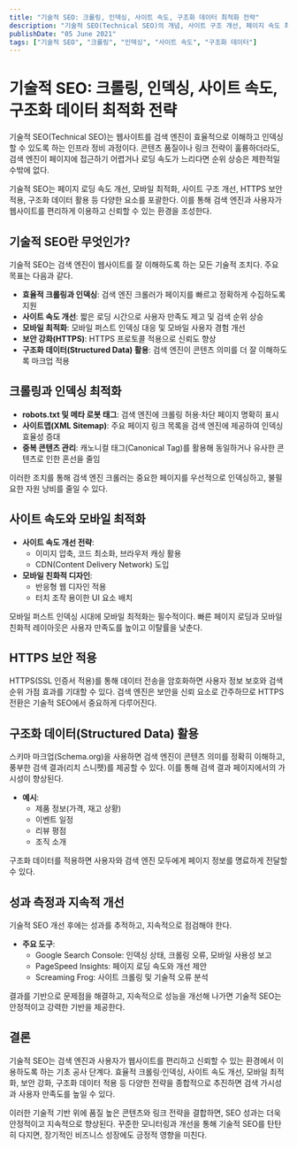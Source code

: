 ```yaml
---
title: "기술적 SEO: 크롤링, 인덱싱, 사이트 속도, 구조화 데이터 최적화 전략"
description: "기술적 SEO(Technical SEO)의 개념, 사이트 구조 개선, 페이지 속도 최적화, 모바일 친화성, HTTPS 적용, 스키마 마크업 활용 등의 핵심 전략을 다룹니다."
publishDate: "05 June 2021"
tags: ["기술적 SEO", "크롤링", "인덱싱", "사이트 속도", "구조화 데이터"]
---
```


# 기술적 SEO: 크롤링, 인덱싱, 사이트 속도, 구조화 데이터 최적화 전략

기술적 SEO(Technical SEO)는 웹사이트를 검색 엔진이 효율적으로 이해하고 인덱싱할 수 있도록 하는 인프라 정비 과정이다. 콘텐츠 품질이나 링크 전략이 훌륭하더라도, 검색 엔진이 페이지에 접근하기 어렵거나 로딩 속도가 느리다면 순위 상승은 제한적일 수밖에 없다.

기술적 SEO는 페이지 로딩 속도 개선, 모바일 최적화, 사이트 구조 개선, HTTPS 보안 적용, 구조화 데이터 활용 등 다양한 요소를 포괄한다. 이를 통해 검색 엔진과 사용자가 웹사이트를 편리하게 이용하고 신뢰할 수 있는 환경을 조성한다.

## 기술적 SEO란 무엇인가?

기술적 SEO는 검색 엔진이 웹사이트를 잘 이해하도록 하는 모든 기술적 조치다. 주요 목표는 다음과 같다.

- **효율적 크롤링과 인덱싱**: 검색 엔진 크롤러가 페이지를 빠르고 정확하게 수집하도록 지원
- **사이트 속도 개선**: 짧은 로딩 시간으로 사용자 만족도 제고 및 검색 순위 상승
- **모바일 최적화**: 모바일 퍼스트 인덱싱 대응 및 모바일 사용자 경험 개선
- **보안 강화(HTTPS)**: HTTPS 프로토콜 적용으로 신뢰도 향상
- **구조화 데이터(Structured Data) 활용**: 검색 엔진이 콘텐츠 의미를 더 잘 이해하도록 마크업 적용

## 크롤링과 인덱싱 최적화

- **robots.txt 및 메타 로봇 태그**: 검색 엔진에 크롤링 허용·차단 페이지 명확히 표시
- **사이트맵(XML Sitemap)**: 주요 페이지 링크 목록을 검색 엔진에 제공하여 인덱싱 효율성 증대
- **중복 콘텐츠 관리**: 캐노니컬 태그(Canonical Tag)를 활용해 동일하거나 유사한 콘텐츠로 인한 혼선을 줄임
  
이러한 조치를 통해 검색 엔진 크롤러는 중요한 페이지를 우선적으로 인덱싱하고, 불필요한 자원 낭비를 줄일 수 있다.

## 사이트 속도와 모바일 최적화

- **사이트 속도 개선 전략**:
  - 이미지 압축, 코드 최소화, 브라우저 캐싱 활용
  - CDN(Content Delivery Network) 도입
- **모바일 친화적 디자인**:
  - 반응형 웹 디자인 적용
  - 터치 조작 용이한 UI 요소 배치

모바일 퍼스트 인덱싱 시대에 모바일 최적화는 필수적이다. 빠른 페이지 로딩과 모바일 친화적 레이아웃은 사용자 만족도를 높이고 이탈률을 낮춘다.

## HTTPS 보안 적용

HTTPS(SSL 인증서 적용)를 통해 데이터 전송을 암호화하면 사용자 정보 보호와 검색 순위 가점 효과를 기대할 수 있다. 검색 엔진은 보안을 신뢰 요소로 간주하므로 HTTPS 전환은 기술적 SEO에서 중요하게 다루어진다.

## 구조화 데이터(Structured Data) 활용

스키마 마크업(Schema.org)을 사용하면 검색 엔진이 콘텐츠 의미를 정확히 이해하고, 풍부한 검색 결과(리치 스니펫)를 제공할 수 있다. 이를 통해 검색 결과 페이지에서의 가시성이 향상된다.

- **예시**:
  - 제품 정보(가격, 재고 상황)
  - 이벤트 일정
  - 리뷰 평점
  - 조직 소개

구조화 데이터를 적용하면 사용자와 검색 엔진 모두에게 페이지 정보를 명료하게 전달할 수 있다.

## 성과 측정과 지속적 개선

기술적 SEO 개선 후에는 성과를 추적하고, 지속적으로 점검해야 한다.

- **주요 도구**:
  - Google Search Console: 인덱싱 상태, 크롤링 오류, 모바일 사용성 보고
  - PageSpeed Insights: 페이지 로딩 속도와 개선 제안
  - Screaming Frog: 사이트 크롤링 및 기술적 오류 분석
  
결과를 기반으로 문제점을 해결하고, 지속적으로 성능을 개선해 나가면 기술적 SEO는 안정적이고 강력한 기반을 제공한다.

## 결론

기술적 SEO는 검색 엔진과 사용자가 웹사이트를 편리하고 신뢰할 수 있는 환경에서 이용하도록 하는 기초 공사 단계다. 효율적 크롤링·인덱싱, 사이트 속도 개선, 모바일 최적화, 보안 강화, 구조화 데이터 적용 등 다양한 전략을 종합적으로 추진하면 검색 가시성과 사용자 만족도를 높일 수 있다.

이러한 기술적 기반 위에 품질 높은 콘텐츠와 링크 전략을 결합하면, SEO 성과는 더욱 안정적이고 지속적으로 향상된다. 꾸준한 모니터링과 개선을 통해 기술적 SEO를 탄탄히 다지면, 장기적인 비즈니스 성장에도 긍정적 영향을 미친다.
